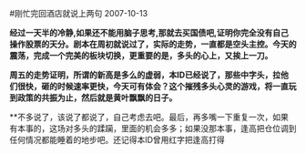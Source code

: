 #刚忙完回酒店就说上两句
2007-10-13

**经过一天半的冷静,如果还不能用脑子思考,那就去买国债吧,证明你完全没有自己操作股票的天分。剧本在周初就说过了，实际的走势，一直都是空头主控。今天的震荡，完成一个完美的板块切换，更重要的是，多头的心上，又挨上一刀。**
 
**周五的走势证明，所谓的新高是多么的虚弱，本ID已经说了，那些中字头，拉他们很快，砸的时候速率更快，今天可有体会？这个摧残多头心灵的游戏，将一直玩到政策的共振为止，然后就是黄叶飘飘的日子。**
 
**不多说了，该说了都说了，自己考虑去吧。最后，再多嘴一下重复一次，如果有本事的，这场对多头的蹂躏，里面的机会多多；如果没那本事，逢高把仓位调到任何情况都能睡着的地步吧。还记得本ID曾用红字把逢高打得